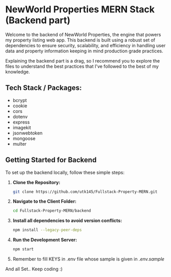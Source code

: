 # NewWorld Properties MERN Stack (Backend part) 

Welcome to the backend of NewWorld Properties, the engine that powers my property listing web app. This backend is built using a robust set of dependencies to ensure security, scalability, and efficiency in handling user data and property information keeping in mind production grade practices.

Explaining the backend part is a drag, so I recommend you to explore the files to understand the best practices that I've followed to the best of my knowledge.

## Tech Stack / Packages:
- bcrypt
- cookie
- cors
- dotenv
- express
- imagekit
- jsonwebtoken
- mongoose
- multer



## Getting Started for Backend

To set up the backend locally, follow these simple steps:

1. **Clone the Repository:**

   ```bash
   git clone https://github.com/utk145/Fullstack-Property-MERN.git
   ```
2. **Navigate to the Client Folder:**
    ```bash
    cd Fullstack-Property-MERN/backend
    ```
3. **Install all dependencies to avoid version conflicts:**
     ```bash
    npm install --legacy-peer-deps
    ```
4. **Run the Development Server:**
    ```bash
    npm start
    ```
5. Remember to fill KEYS in .env file whose sample is given in _.env.sample_



And all Set.. Keep coding :)    